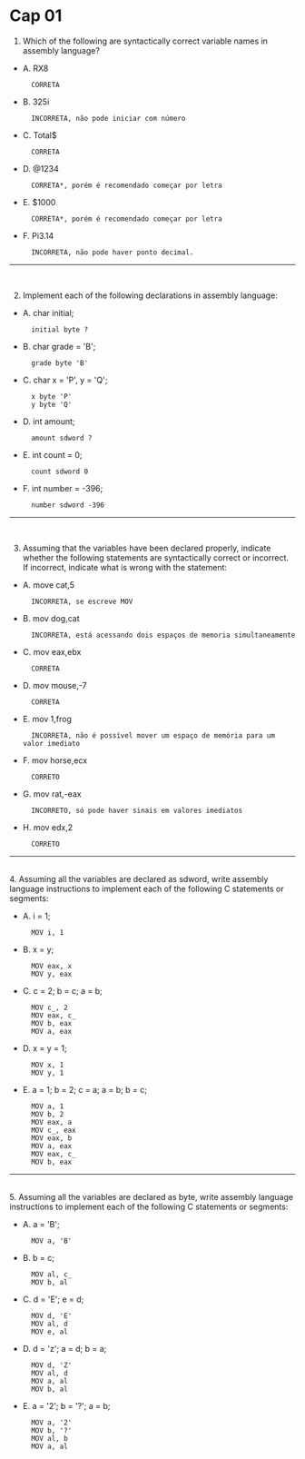 # Cap 01

1. Which of the following are syntactically correct variable names in assembly
language?

- A. RX8   

        CORRETA
- B. 325i       

        INCORRETA, não pode iniciar com número
- C. Total$     

        CORRETA
- D. @1234      

        CORRETA*, porém é recomendado começar por letra
- E. $1000      

        CORRETA*, porém é recomendado começar por letra
- F. Pi3.14     

        INCORRETA, não pode haver ponto decimal.

----- 
<br>

2. Implement each of the following declarations in assembly language:
- A. char initial;
        
        initial byte ?

- B. char grade = 'B';
        
        grade byte 'B'

- C. char x = 'P', y = 'Q';
    
        x byte 'P'
        y byte 'Q'

- D. int amount;
    
        amount sdword ?

- E. int count = 0;
    
        count sdword 0

- F. int number = -396;
    
        number sdword -396

----- 
<br>

3. Assuming that the variables have been declared properly, indicate whether the
following statements are syntactically correct or incorrect. If incorrect, indicate
what is wrong with the statement:

- A. move cat,5 
    
        INCORRETA, se escreve MOV
- B. mov dog,cat 
    
        INCORRETA, está acessando dois espaços de memoria simultaneamente
- C. mov eax,ebx
    
        CORRETA
- D. mov mouse,-7 
    
        CORRETA
- E. mov 1,frog 
    
        INCORRETA, não é possível mover um espaço de memória para um valor imediato
- F. mov horse,ecx
    
        CORRETO
- G. mov rat,-eax 
        
        INCORRETO, só pode haver sinais em valores imediatos
- H. mov edx,2
        
        CORRETO

----- 
<br>
4. Assuming all the variables are declared as sdword, write assembly language
instructions to implement each of the following C statements or segments:

- A. i = 1;

        MOV i, 1

- B. x = y;

        MOV eax, x
        MOV y, eax

- C. c = 2; 
     b = c;
     a = b;

        MOV c_, 2
        MOV eax, c_
        MOV b, eax
        MOV a, eax

- D. x = y = 1;

        MOV x, 1
        MOV y, 1

- E. a = 1;
     b = 2;
     c = a;
     a = b; 
     b = c;

        MOV a, 1
        MOV b, 2
        MOV eax, a
        MOV c_, eax
        MOV eax, b
        MOV a, eax
        MOV eax, c_
        MOV b, eax

----- 
<br>
5. Assuming all the variables are declared as byte, write assembly language
instructions to implement each of the following C statements or segments:

- A. a = 'B';

        MOV a, 'B'

- B. b = c;

        MOV al, c_
        MOV b, al

- C. d = 'E';
    e = d;

        MOV d, 'E'
        MOV al, d
        MOV e, al

- D. d = 'z';
    a = d;
    b = a;

        MOV d, 'Z'
        MOV al, d
        MOV a, al
        MOV b, al

- E. a = '2';
    b = '?';
    a = b;

        MOV a, '2'
        MOV b, '?'
        MOV al, b
        MOV a, al

